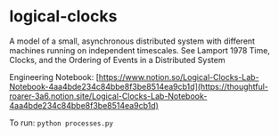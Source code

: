 # logical-clocks
A model of a small, asynchronous distributed system with different machines running on independent timescales. See Lamport 1978 Time, Clocks, and the Ordering of Events in a Distributed System

Engineering Notebook: [https://www.notion.so/Logical-Clocks-Lab-Notebook-4aa4bde234c84bbe8f3be8514ea9cb1d](https://thoughtful-roarer-3a6.notion.site/Logical-Clocks-Lab-Notebook-4aa4bde234c84bbe8f3be8514ea9cb1d)

To run: `python processes.py`
